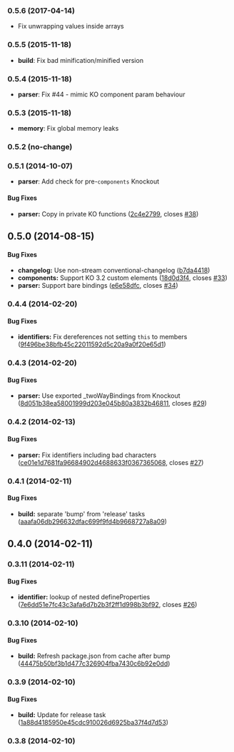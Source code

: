 ### 0.5.6 (2017-04-14)
* Fix unwrapping values inside arrays

### 0.5.5 (2015-11-18)
* **build**: Fix bad minification/minified version

### 0.5.4 (2015-11-18)
* **parser**: Fix #44 - mimic KO component param behaviour

### 0.5.3 (2015-11-18)
* **memory**: Fix global memory leaks

### 0.5.2 (no-change)

### 0.5.1 (2014-10-07)
* **parser**: Add check for pre-`components` Knockout

#### Bug Fixes

* **parser:** Copy in private KO functions ([2c4e2799](https://github.com/brianmhunt/knockout-secure-binding/commit/2c4e279994c38a930741cadec4e981b37717fa82), closes [#38](https://github.com/brianmhunt/knockout-secure-binding/issues/38))


## 0.5.0 (2014-08-15)


#### Bug Fixes

* **changelog:** Use non-stream conventional-changelog ([b7da4418](https://github.com/brianmhunt/knockout-secure-binding/commit/b7da44185e781418dceeaf1e74599483b115d84c))
* **components:** Support KO 3.2 custom elements ([18d0d3f4](https://github.com/brianmhunt/knockout-secure-binding/commit/18d0d3f49dbce9f2746d9bfea6ce6f092937cb9c), closes [#33](https://github.com/brianmhunt/knockout-secure-binding/issues/33))
* **parser:** Support bare bindings ([e6e58dfc](https://github.com/brianmhunt/knockout-secure-binding/commit/e6e58dfcd450507e45373beb4ee01c037f88792f), closes [#34](https://github.com/brianmhunt/knockout-secure-binding/issues/34))

<a name="0.4.4"></a>
### 0.4.4 (2014-02-20)


#### Bug Fixes

* **identifiers:** Fix dereferences not setting `this` to members ([9f496be38bfb45c22011592d5c20a9a0f20e65d1](git://github.com/brianmhunt/knockout-secure-binding.git/commit/9f496be38bfb45c22011592d5c20a9a0f20e65d1))


<a name="0.4.3"></a>
### 0.4.3 (2014-02-20)


#### Bug Fixes

* **parser:** Use exported _twoWayBindings from Knockout ([8d051b38ea58001999d203e045b80a3832b46811](git://github.com/brianmhunt/knockout-secure-binding.git/commit/8d051b38ea58001999d203e045b80a3832b46811), closes [#29](git://github.com/brianmhunt/knockout-secure-binding.git/issues/29))


<a name="0.4.2"></a>
### 0.4.2 (2014-02-13)


#### Bug Fixes

* **parser:** Fix identifiers including bad characters ([ce01e1d7681fa96684902d4688633f0367365068](git://github.com/brianmhunt/knockout-secure-binding.git/commit/ce01e1d7681fa96684902d4688633f0367365068), closes [#27](git://github.com/brianmhunt/knockout-secure-binding.git/issues/27))


<a name="0.4.1"></a>
### 0.4.1 (2014-02-11)


#### Bug Fixes

* **build:** separate 'bump' from 'release' tasks ([aaafa06db296632dfac699f9fd4b9668727a8a09](git://github.com/brianmhunt/knockout-secure-binding.git/commit/aaafa06db296632dfac699f9fd4b9668727a8a09))


<a name="0.4.0"></a>
## 0.4.0 (2014-02-11)


<a name="0.3.11"></a>
### 0.3.11 (2014-02-11)


#### Bug Fixes

* **identifier:** lookup of nested defineProperties ([7e6dd51e7fc43c3afa6d7b2b3f2ff1d998b3bf92](git://github.com/brianmhunt/knockout-secure-binding.git/commit/7e6dd51e7fc43c3afa6d7b2b3f2ff1d998b3bf92), closes [#26](git://github.com/brianmhunt/knockout-secure-binding.git/issues/26))


<a name="0.3.10"></a>
### 0.3.10 (2014-02-10)


#### Bug Fixes

* **build:** Refresh package.json from cache after bump ([44475b50bf3b1d477c326904fba7430c6b92e0dd](git://github.com/brianmhunt/knockout-secure-binding.git/commit/44475b50bf3b1d477c326904fba7430c6b92e0dd))


<a name="0.3.9"></a>
### 0.3.9 (2014-02-10)


#### Bug Fixes

* **build:** Update for release task ([1a88d4185950e45cdc910026d6925ba37f4d7d53](git://github.com/brianmhunt/knockout-secure-binding.git/commit/1a88d4185950e45cdc910026d6925ba37f4d7d53))


<a name="0.3.8"></a>
### 0.3.8 (2014-02-10)
